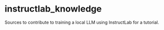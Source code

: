 # instructlab_knowledge
Sources to contribute to training a local LLM using InstructLab for a tutorial.

